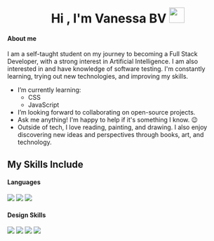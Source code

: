 <h1 align="center">Hi , I'm Vanessa BV <img src="https://media.giphy.com/media/hvRJCLFzcasrR4ia7z/giphy.gif" width="35"></h1>

<h4>About me</h4>

I am a self-taught student on my journey to becoming a Full Stack Developer, with a strong interest in Artificial Intelligence. I am also interested in and have knowledge of software testing. I'm constantly learning, trying out new technologies, and improving my skills.

- I’m currently learning:
  - CSS
  - JavaScript
- I’m looking forward to collaborating on open-source projects.
- Ask me anything! I'm happy to help if it's something I know. 😉
- Outside of tech, I love reading, painting, and drawing. I also enjoy discovering new ideas and perspectives through books, art, and technology.

## My Skills Include

<h4> Languages </h4>
<span> 
  <img src="https://img.shields.io/badge/HTML5-E34F26?style=for-the-badge&logo=html5&logoColor=white">
  <img src="https://img.shields.io/badge/CSS3-1572B6?style=for-the-badge&logo=css3&logoColor=white">
  <img src="https://img.shields.io/badge/javascript-%23323330.svg?style=for-the-badge&logo=javascript&logoColor=%23F7DF1E">
</span>


<h4> Design Skills </h4>
<span> 
  <img src="https://img.shields.io/badge/adobe%20photoshop-%2331A8FF.svg?style=for-the-badge&logo=adobe%20photoshop&logoColor=white">
  <img src="https://img.shields.io/badge/Adobe%20Premiere%20Pro-9999FF.svg?style=for-the-badge&logo=Adobe%20Premiere%20Pro&logoColor=white">
  <img src="https://img.shields.io/badge/affinityphoto-%237E4DD2.svg?style=for-the-badge&logo=affinity-photo&logoColor=white">
  <img src="https://img.shields.io/badge/figma-%23F24E1E.svg?style=for-the-badge&logo=figma&logoColor=white">
</span>
